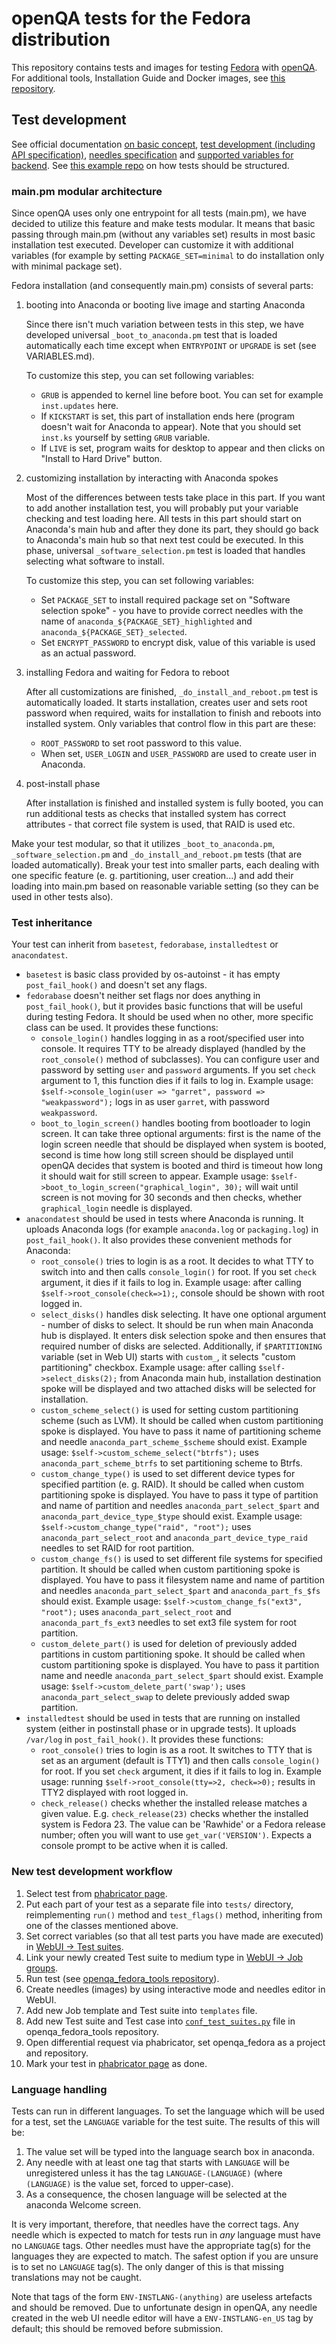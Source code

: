 openQA tests for the Fedora distribution
========================================

This repository contains tests and images for testing [Fedora](https://getfedora.org/) with
[openQA](http://os-autoinst.github.io/openQA/). For additional tools, Installation Guide and
Docker images, see [this repository](https://bitbucket.org/rajcze/openqa_fedora_tools).

Test development
----------------
See official documentation [on basic concept](https://github.com/os-autoinst/openQA/blob/master/docs/GettingStarted.asciidoc),
[test development (including API specification)](https://github.com/os-autoinst/openQA/blob/master/docs/WritingTests.asciidoc),
[needles specification](https://github.com/os-autoinst/os-autoinst/blob/master/doc/needles.txt) and
[supported variables for backend](https://github.com/os-autoinst/os-autoinst/blob/master/doc/backend_vars.asciidoc). See
[this example repo](https://github.com/os-autoinst/os-autoinst-distri-example) on how tests should be structured.

### main.pm modular architecture
Since openQA uses only one entrypoint for all tests (main.pm), we have decided to utilize
this feature and make tests modular. It means that basic passing through main.pm (without any variables set)
results in most basic installation test executed. Developer can customize it with additional variables
(for example by setting `PACKAGE_SET=minimal` to do installation only with minimal package set).

Fedora installation (and consequently main.pm) consists of several parts:

1. booting into Anaconda or booting live image and starting Anaconda

    Since there isn't much variation between tests in this step, we have developed universal `_boot_to_anaconda.pm`
    test that is loaded automatically each time except when `ENTRYPOINT` or `UPGRADE` is set (see VARIABLES.md).

    To customize this step, you can set following variables:

    - `GRUB` is appended to kernel line before boot. You can set for example `inst.updates` here.
    - If `KICKSTART` is set, this part of installation ends here (program doesn't wait for Anaconda to appear).
    Note that you should set `inst.ks` yourself by setting `GRUB` variable.
    - If `LIVE` is set, program waits for desktop to appear and then clicks on "Install to Hard Drive" button.

2. customizing installation by interacting with Anaconda spokes

    Most of the differences between tests take place in this part. If you want to add another installation test,
    you will probably put your variable checking and test loading here. All tests in this part should start on
    Anaconda's main hub and after they done its part, they should go back to Anaconda's main hub so that next
    test could be executed. In this phase, universal `_software_selection.pm` test is loaded that handles
    selecting what software to install.

    To customize this step, you can set following variables:

    - Set `PACKAGE_SET` to install required package set on "Software selection spoke" - you have to provide correct needles with the
    name of `anaconda_${PACKAGE_SET}_highlighted` and `anaconda_${PACKAGE_SET}_selected`.
    - Set `ENCRYPT_PASSWORD` to encrypt disk, value of this variable is used as an actual password.

3. installing Fedora and waiting for Fedora to reboot

    After all customizations are finished, `_do_install_and_reboot.pm` test is automatically loaded.
    It starts installation, creates user and sets root password when required, waits for installation
    to finish and reboots into installed system. Only variables that control flow in this part are these:

    - `ROOT_PASSWORD` to set root password to this value.
    - When set, `USER_LOGIN` and `USER_PASSWORD` are used to create user in Anaconda.

4. post-install phase

    After installation is finished and installed system is fully booted, you can run additional tests
    as checks that installed system has correct attributes - that correct file system is used, that
    RAID is used etc.

Make your test modular, so that it utilizes `_boot_to_anaconda.pm`, `_software_selection.pm` and
`_do_install_and_reboot.pm` tests (that are loaded automatically). Break your test into smaller parts,
each dealing with one specific feature (e. g. partitioning, user creation...) and add their loading
into main.pm based on reasonable variable setting (so they can be used in other tests also).

### Test inheritance
Your test can inherit from `basetest`, `fedorabase`, `installedtest` or `anacondatest`.

- `basetest` is basic class provided by os-autoinst - it has empty `post_fail_hook()` and doesn't set any flags.
- `fedorabase` doesn't neither set flags nor does anything in `post_fail_hook()`, but it provides basic functions
that will be useful during testing Fedora. It should be used when no other, more specific class can be used. It provides
these functions:
    - `console_login()` handles logging in as a root/specified user into console. It requires TTY to
       be already displayed (handled by the `root_console()` method of subclasses). You can configure user and password
       by setting `user` and `password` arguments. If you set `check` argument to 1, this function
       dies if it fails to log in. Example usage: `$self->console_login(user => "garret", password => "weakpassword");`
       logs in as user `garret`, with password `weakpassword`.
    - `boot_to_login_screen()` handles booting from bootloader to login screen. It can take three optional arguments:
       first is the name of the login screen needle that should be displayed when system is booted, second is time how
       long still screen should be displayed until openQA decides that system is booted and third is timeout how long
       it should wait for still screen to appear. Example usage: `$self->boot_to_login_screen("graphical_login", 30);`
       will wait until screen is not moving for 30 seconds and then checks, whether `graphical_login` needle is displayed.
- `anacondatest` should be used in tests where Anaconda is running. It uploads Anaconda logs (for example
`anaconda.log` or `packaging.log`) in `post_fail_hook()`. It also provides these convenient methods for Anaconda:
    - `root_console()` tries to login is as a root. It decides to what TTY to switch into and then calls `console_login()`
      for root. If you set `check` argument, it dies if it fails to log in. Example usage:
      after calling `$self->root_console(check=>1);`, console should be shown with root logged in.
    - `select_disks()` handles disk selecting. It have one optional argument - number of disks to select. It should be
      run when main Anaconda hub is displayed. It enters disk selection spoke and then ensures that required number of
      disks are selected. Additionally, if `$PARTITIONING` variable (set in Web UI) starts with `custom_`, it selects
      "custom partitioning" checkbox. Example usage: after calling `$self->select_disks(2);` from Anaconda main hub,
      installation destination spoke will be displayed and two attached disks will be selected for installation.
    - `custom_scheme_select()` is used for setting custom partitioning scheme (such as LVM). It should be called when
      custom partitioning spoke is displayed. You have to pass it name of partitioning scheme and needle
      `anaconda_part_scheme_$scheme` should exist. Example usage: `$self->custom_scheme_select("btrfs");` uses
      `anaconda_part_scheme_btrfs` to set partitioning scheme to Btrfs.
    - `custom_change_type()` is used to set different device types for specified partition (e. g. RAID). It should be
      called when custom partitioning spoke is displayed. You have to pass it type of partition and name of partition
      and needles `anaconda_part_select_$part` and `anaconda_part_device_type_$type` should exist. Example usage:
      `$self->custom_change_type("raid", "root");` uses `anaconda_part_select_root` and `anaconda_part_device_type_raid`
      needles to set RAID for root partition.
    - `custom_change_fs()` is used to set different file systems for specified partition. It should be
      called when custom partitioning spoke is displayed. You have to pass it filesystem name and name of partition
      and needles `anaconda_part_select_$part` and `anaconda_part_fs_$fs` should exist. Example usage:
      `$self->custom_change_fs("ext3", "root");` uses `anaconda_part_select_root` and `anaconda_part_fs_ext3` needles
      to set ext3 file system for root partition.
    - `custom_delete_part()` is used for deletion of previously added partitions in custom partitioning spoke. It should
      be called when custom partitioning spoke is displayed. You have to pass it partition name and needle
      `anaconda_part_select_$part` should exist. Example usage: `$self->custom_delete_part('swap');` uses
      `anaconda_part_select_swap` to delete previously added swap partition.
- `installedtest` should be used in tests that are running on installed system (either in postinstall phase
or in upgrade tests). It uploads `/var/log` in `post_fail_hook()`. It provides these functions:
    - `root_console()` tries to login is as a root. It switches to TTY that is set as an argument (default is TTY1)
      and then calls `console_login()` for root. If you set `check` argument, it dies if it fails to log in.
      Example usage: running `$self->root_console(tty=>2, check=>0);` results in TTY2 displayed with root logged
      in.
    - `check_release()` checks whether the installed release matches a given value. E.g. `check_release(23)`
      checks whether the installed system is Fedora 23. The value can be 'Rawhide' or a Fedora release number;
      often you will want to use `get_var('VERSION')`. Expects a console prompt to be active when it is called.

### New test development workflow

1. Select test from [phabricator page](https://phab.qadevel.cloud.fedoraproject.org/w/openqa/tests/).
2. Put each part of your test as a separate file into `tests/` directory, reimplementing `run()` method
and `test_flags()` method, inheriting from one of the classes mentioned above.
3. Set correct variables (so that all test parts you have made are executed) in [WebUI -> Test suites](https://localhost:8080/admin/test_suites).
4. Link your newly created Test suite to medium type in [WebUI -> Job groups](https://localhost:8080/admin/groups).
5. Run test (see [openqa_fedora_tools repository](https://bitbucket.org/rajcze/openqa_fedora_tools)).
6. Create needles (images) by using interactive mode and needles editor in WebUI.
7. Add new Job template and Test suite into `templates` file.
8. Add new Test suite and Test case into [`conf_test_suites.py`](https://bitbucket.org/rajcze/openqa_fedora_tools/src/develop/tools/openqa_trigger/conf_test_suites.py)
file in openqa_fedora_tools repository.
9. Open differential request via phabricator, set openqa_fedora as a project and repository.
10. Mark your test in [phabricator page](https://phab.qadevel.cloud.fedoraproject.org/w/openqa/tests/) as done.

### Language handling

Tests can run in different languages. To set the language which will be used for a test, set the `LANGUAGE`
variable for the test suite. The results of this will be:

1. The value set will be typed into the language search box in anaconda.
2. Any needle with at least one tag that starts with `LANGUAGE` will be unregistered unless it has the tag `LANGUAGE-(LANGUAGE)` (where `(LANGUAGE)` is the value set, forced to upper-case).
3. As a consequence, the chosen language will be selected at the anaconda Welcome screen.

It is very important, therefore, that needles have the correct tags. Any needle which is expected to match for
tests run in *any* language must have no `LANGUAGE` tags. Other needles must have the appropriate tag(s)
for the languages they are expected to match. The safest option if you are unsure is to set no `LANGUAGE` tag(s).
The only danger of this is that missing translations may not be caught.

Note that tags of the form `ENV-INSTLANG-(anything)` are useless artefacts and should be removed. Due to
unfortunate design in openQA, any needle created in the web UI needle editor will have a `ENV-INSTLANG-en_US`
tag by default; this should be removed before submission.
